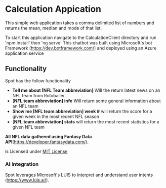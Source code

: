 # Calculation Appication
This simple web application takes a comma delimited list of numbers and returns the mean, median and mode of that list.

To start this application navigate to the CalculationClient directory and run 'npm install' then 'ng serve'
This chatbot was built using Microsoft's bot Framework (https://dev.botframework.com/) and deployed using an Azure application service


## Functionality
Spot has the follow functionality 
* **Tell me about [NFL Team abbreviation]** Will the return latest news on an NFL team from Rotoballer
* **[NFL team abbreviation] info** Will return some general information about an NFL team 
* **Show me [NFL team abbreviation] week #** will return the score for a given week in the most recent NFL season
* **[NFL team abbreviation] stats** will return the most recent statistics for a given NFL team


**All NFL data gathered using Fantasy Data API**(https://developer.fantasydata.com/).


is Licensed under [MIT License]()


### AI Integration 

Spot leverages Microsoft's LUIS to interpret and understand user intents (https://www.luis.ai/).
